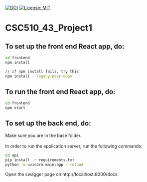 [![DOI](https://zenodo.org/badge/541238337.svg)](https://zenodo.org/badge/latestdoi/541238337)
[![License: MIT](https://img.shields.io/badge/License-MIT-yellow.svg)](https://opensource.org/licenses/MIT)

# CSC510_43_Project1

## To set up the front end React app, do:
```bash
cd frontend
npm install

// if npm install fails, try this
npm install --legacy-peer-deps
```

## To run the front end React app, do:
```bash
cd frontend
npm start
```

## To set up the back end, do:
Make sure you are in the base folder.<br><br>
In order to run the application server, run the following commands:
```bash
cd api
pip install -r requirements.txt
python -m uvicorn main:app --reload
```

Open the swagger page on http://localhost:8000/docs